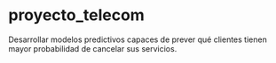 # proyecto_telecom
Desarrollar modelos predictivos capaces de prever qué clientes tienen mayor probabilidad de cancelar sus servicios.
